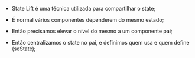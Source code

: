 * State Lift é uma técnica utilizada para compartilhar o state;

* É normal vários componentes dependerem do mesmo estado;

* Então precisamos elevar o nível do mesmo a um componente pai;

* Então centralizamos o state no pai, e definimos quem usa e quem define (seState);